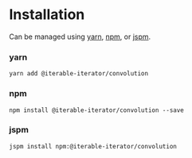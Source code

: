 # Installation

Can be managed using
[yarn](https://yarnpkg.com/en/docs),
[npm](https://docs.npmjs.com),
or [jspm](https://jspm.org/docs).


### yarn
```terminal
yarn add @iterable-iterator/convolution
```

### npm
```terminal
npm install @iterable-iterator/convolution --save
```

### jspm
```terminal
jspm install npm:@iterable-iterator/convolution
```
